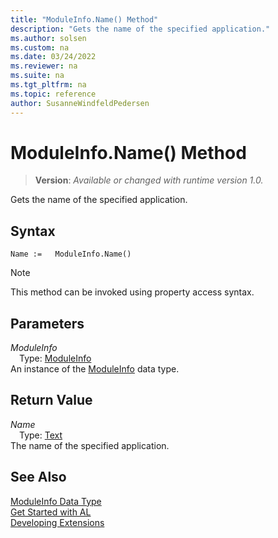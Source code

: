 ```yaml
---
title: "ModuleInfo.Name() Method"
description: "Gets the name of the specified application."
ms.author: solsen
ms.custom: na
ms.date: 03/24/2022
ms.reviewer: na
ms.suite: na
ms.tgt_pltfrm: na
ms.topic: reference
author: SusanneWindfeldPedersen
---
```

[//]: # (START>DO_NOT_EDIT)
[//]: # (IMPORTANT:Do not edit any of the content between here and the END>DO_NOT_EDIT.)
[//]: # (Any modifications should be made in the .xml files in the ModernDev repo.)
# ModuleInfo.Name() Method
> **Version**: _Available or changed with runtime version 1.0._

Gets the name of the specified application.


## Syntax
```AL
Name :=   ModuleInfo.Name()
```
> [!NOTE]
> This method can be invoked using property access syntax.
## Parameters
*ModuleInfo*  
&emsp;Type: [ModuleInfo](moduleinfo-data-type.md)  
An instance of the [ModuleInfo](moduleinfo-data-type.md) data type.  

## Return Value
*Name*  
&emsp;Type: [Text](../text/text-data-type.md)  
The name of the specified application.


[//]: # (IMPORTANT: END>DO_NOT_EDIT)
## See Also
[ModuleInfo Data Type](moduleinfo-data-type.md)  
[Get Started with AL](../../devenv-get-started.md)  
[Developing Extensions](../../devenv-dev-overview.md)